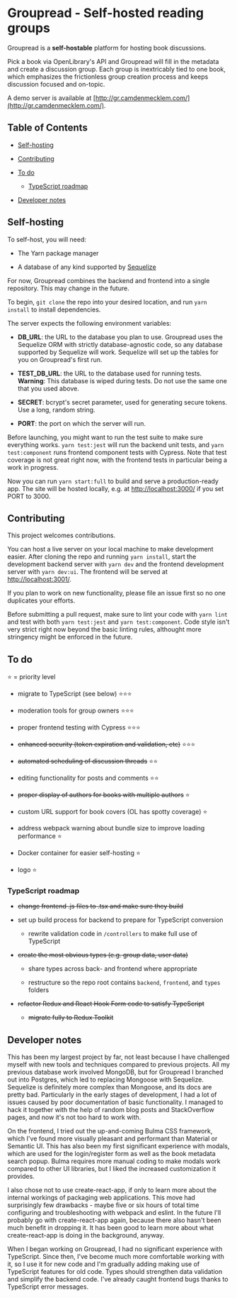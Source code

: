 # Groupread - Self-hosted reading groups

Groupread is a **self-hostable** platform for hosting book discussions.

Pick a book via OpenLibrary's API and Groupread will fill in the metadata and create a discussion group. Each group is inextricably tied to one book, which emphasizes the frictionless group creation process and keeps discussion focused and on-topic.

A demo server is available at [http://gr.camdenmecklem.com/](http://gr.camdenmecklem.com/).

## Table of Contents

- [Self-hosting](#self-hosting)

- [Contributing](#contributing)

- [To do](#to-do)

  - [TypeScript roadmap](#typescript-roadmap)

- [Developer notes](#developer-notes)

## Self-hosting

To self-host, you will need:

- The Yarn package manager

- A database of any kind supported by [Sequelize](https://sequelize.org/)

For now, Groupread combines the backend and frontend into a single repository. This may change in the future.

To begin, ``git clone`` the repo into your desired location, and run ``yarn install`` to install dependencies.

The server expects the following environment variables:

- **DB_URL**: the URL to the database you plan to use. Groupread uses the Sequelize ORM with strictly database-agnostic code, so any database supported by Sequelize will work. Sequelize will set up the tables for you on Groupread's first run.

- **TEST_DB_URL**: the URL to the database used for running tests. **Warning**: This database is wiped during tests. Do not use the same one that you used above.

- **SECRET**: bcrypt's secret parameter, used for generating secure tokens. Use a long, random string.

- **PORT**: the port on which the server will run.

Before launching, you might want to run the test suite to make sure everything works. ``yarn test:jest`` will run the backend unit tests, and ``yarn test:component`` runs frontend component tests with Cypress. Note that test coverage is not great right now, with the frontend tests in particular being a work in progress.

Now you can run ``yarn start:full`` to build and serve a production-ready app. The site will be hosted locally, e.g. at [http://localhost:3000/](http://localhost:3000/) if you set PORT to 3000.

## Contributing

This project welcomes contributions.

You can host a live server on your local machine to make development easier. After cloning the repo and running ``yarn install``, start the development backend server with ``yarn dev`` and the frontend development server with ``yarn dev:ui``. The frontend will be served at [http://localhost:3001/](http://localhost:3001/).

If you plan to work on new functionality, please file an issue first so no one duplicates your efforts.

Before submitting a pull request, make sure to lint your code with ``yarn lint`` and test with both ``yarn test:jest`` and ``yarn test:component``. Code style isn't very strict right now beyond the basic linting rules, althought more stringency might be enforced in the future.

## To do

⭐ = priority level

- migrate to TypeScript (see below) ⭐⭐⭐

- moderation tools for group owners ⭐⭐⭐

- proper frontend testing with Cypress ⭐⭐⭐

- ~~enhanced security (token expiration and validation, etc)~~ ⭐⭐⭐

- ~~automated scheduling of discussion threads~~ ⭐⭐

- editing functionality for posts and comments ⭐⭐

- ~~proper display of authors for books with multiple authors~~ ⭐

- custom URL support for book covers (OL has spotty coverage) ⭐

- address webpack warning about bundle size to improve loading performance ⭐

- Docker container for easier self-hosting ⭐

- logo ⭐

### TypeScript roadmap

- ~~change frontend .js files to .tsx and make sure they build~~

- set up build process for backend to prepare for TypeScript conversion

  - rewrite validation code in ``/controllers`` to make full use of TypeScript

- ~~create the most obvious types (e.g. group data, user data)~~

  - share types across back- and frontend where appropriate

  - restructure so the repo root contains ``backend``, ``frontend``, and ``types`` folders

- ~~refactor Redux and React Hook Form code to satisfy TypeScript~~

  - ~~migrate fully to Redux Toolkit~~

## Developer notes

This has been my largest project by far, not least because I have challenged myself with new tools and techniques compared to previous projects. All my previous database work involved MongoDB, but for Groupread I branched out into Postgres, which led to replacing Mongoose with Sequelize. Sequelize is definitely more complex than Mongoose, and its docs are pretty bad. Particularly in the early stages of development, I had a lot of issues caused by poor documentation of basic functionality. I managed to hack it together with the help of random blog posts and StackOverflow pages, and now it's not too hard to work with.

On the frontend, I tried out the up-and-coming Bulma CSS framework, which I've found more visually pleasant and performant than Material or Semantic UI. This has also been my first significant experience with modals, which are used for the login/register form as well as the book metadata search popup. Bulma requires more manual coding to make modals work compared to other UI libraries, but I liked the increased customization it provides.

I also chose not to use create-react-app, if only to learn more about the internal workings of packaging web applications. This move had surprisingly few drawbacks - maybe five or six hours of total time configuring and troubleshooting with webpack and eslint. In the future I'll probably go with create-react-app again, because there also hasn't been much benefit in dropping it. It has been good to learn more about what create-react-app is doing in the background, anyway.

When I began working on Groupread, I had no significant experience with TypeScript. Since then, I've become much more comfortable working with it, so I use it for new code and I'm gradually adding making use of TypeScript features for old code. Types should strengthen data validation and simplify the backend code. I've already caught frontend bugs thanks to TypeScript error messages.
